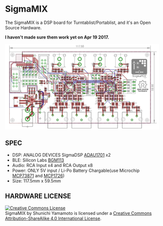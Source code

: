 # SigmaMIX
The SigmaMIX is a DSP board for Turntablist/Portablist, and it's an Open Source Hardware.

**I haven't made sure them work yet on Apr 19 2017.**

![SigmaMIX Board](https://github.com/tkrworks/SigmaMIX/blob/for_markdown/sigma_dsp_brd.png "SigmaMIX Board")

## SPEC
* DSP: ANALOG DEVICES SigmaDSP [ADAU1701](http://www.analog.com/jp/products/processors-dsp/sigmadsp-audio-processors/adau1701.html) x2
* BLE: Silicon Labs [BGM113](http://jp.silabs.com/products/wireless/bluetooth/bluetooth-low-energy-modules/bgm113-bluetooth-low-energy-module)
* Audio: RCA Input x4 and RCA Output x8
* Power: ONLY 5V input / Li-Po Battery Chargable(use Microchip [MCP73871](http://www.microchip.com/wwwproducts/en/MCP73871) and [MCP1726](http://www.microchip.com/wwwproducts/en/MCP1726))
* Size: 117.5mm x 59.5mm

## HARDWARE LICENSE
<a rel="license" href="http://creativecommons.org/licenses/by-sa/4.0/"><img alt="Creative Commons License" style="border-width:0" src="https://i.creativecommons.org/l/by-sa/4.0/88x31.png" /></a><br /><span xmlns:dct="http://purl.org/dc/terms/" property="dct:title">SigmaMIX</span> by <span xmlns:cc="http://creativecommons.org/ns#" property="cc:attributionName">Shunichi Yamamoto</span> is licensed under a <a rel="license" href="http://creativecommons.org/licenses/by-sa/4.0/">Creative Commons Attribution-ShareAlike 4.0 International License</a>.
